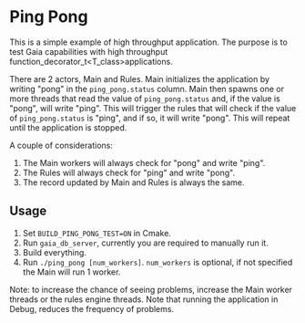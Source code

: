 # Ping Pong

This is a simple example of high throughput application. The purpose is to test Gaia capabilities with high throughput function_decorator_t<T_class>applications.

There are 2 actors, Main and Rules. Main initializes the application by writing "pong" in the `ping_pong.status` column. Main then spawns one or more threads that read the value of `ping_pong.status` and, if the value is "pong", will write "ping". This will trigger the rules that will check if the value of `ping_pong.status` is "ping", and if so, it will write "pong". This will repeat until the application is stopped.

A couple of considerations:
1. The Main workers will always check for "pong" and write "ping".
1. The Rules will always check for "ping" and write "pong".
1. The record updated by Main and Rules is always the same.

## Usage

1. Set `BUILD_PING_PONG_TEST=ON` in Cmake. 
1. Run `gaia_db_server`, currently you are required to manually run it.
1. Build everything.   
1. Run `./ping_pong [num_workers]`. `num_workers` is optional, if not specified the Main will run 1 worker.

Note: to increase the chance of seeing problems, increase the Main worker threads or the rules engine threads. Note that running the application in Debug, reduces the frequency of problems.
